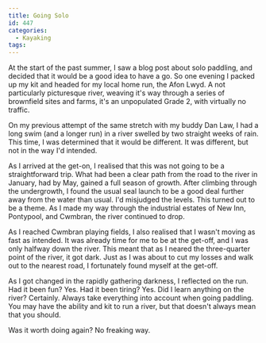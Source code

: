 ```yaml
---
title: Going Solo
id: 447
categories:
  - Kayaking
tags:
---
```


At the start of the past summer, I saw a blog post about solo paddling, and decided that it would be a good idea to have a go. So one evening I packed up my kit and headed for my local home run, the Afon Lwyd. A not particularly picturesque river, weaving it's way through a series of brownfield sites and farms, it's an unpopulated Grade 2, with virtually no traffic.

On my previous attempt of the same stretch with my buddy Dan Law, I had a long swim (and a longer run) in a river swelled by two straight weeks of rain. This time, I was determined that it would be different. It was different, but not in the way I'd intended.

As I arrived at the get-on, I realised that this was not going to be a straightforward trip. What had been a clear path from the road to the river in January, had by May, gained a full season of growth. After climbing through the undergrowth, I found the usual seal launch to be a good deal further away from the water than usual. I'd misjudged the levels. This turned out to be a theme. As I made my way through the industrial estates of New Inn, Pontypool, and Cwmbran, the river continued to drop.

As I reached Cwmbran playing fields, I also realised that I wasn't moving as fast as intended. It was already time for me to be at the get-off, and I was only halfway down the river. This meant that as I neared the three-quarter point of the river, it got dark. Just as I was about to cut my losses and walk out to the nearest road, I fortunately found myself at the get-off.

As I got changed in the rapidly gathering darkness, I reflected on the run. Had it been fun? Yes. Had it been tiring? Yes. Did I learn anything on the river? Certainly. Always take everything into account when going paddling. You may have the ability and kit to run a river, but that doesn't always mean that you should.

Was it worth doing again? No freaking way.
